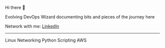 Hi there 👋

Evolving DevOps Wizard documenting bits and pieces of the journey here

Network with me: [LinkedIn](https://www.linkedin.com/in/sagarsubedi/)

----------------------------------------------------------

Linux
Networking
Python
Scripting
AWS

